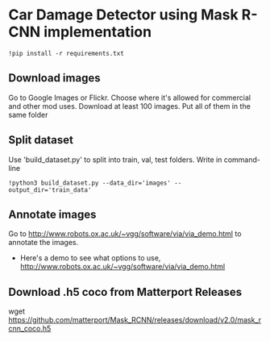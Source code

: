 # Car Damage Detector using Mask R-CNN implementation

```
!pip install -r requirements.txt
```

## Download images
Go to Google Images or Flickr. Choose where it's allowed for commercial and other mod uses. Download at least
100 images. Put all of them in the same folder

## Split dataset
Use 'build_dataset.py' to split into train, val, test folders.
Write in command-line
```
!python3 build_dataset.py --data_dir='images' --output_dir='train_data'
```

## Annotate images
Go to http://www.robots.ox.ac.uk/~vgg/software/via/via_demo.html to annotate the images.
- Here's a demo to see what options to use, http://www.robots.ox.ac.uk/~vgg/software/via/via_demo.html

## Download .h5 coco from Matterport Releases
wget https://github.com/matterport/Mask_RCNN/releases/download/v2.0/mask_rcnn_coco.h5
